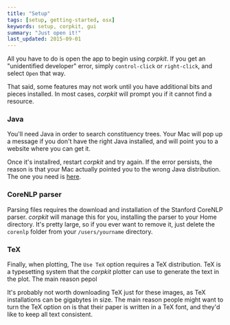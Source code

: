 ```yaml
---
title: "Setup"
tags: [setup, getting-started, osx]
keywords: setup, corpkit, gui
summary: "Just open it!"
last_updated: 2015-09-01
---
```


All you have to do is open the app to begin using *corpkit*. If you get an "unidentified developer" error, simply `control-click` or `right-click`, and select `Open` that way.

That said, some features may not work until you have additional bits and pieces installed. In most cases, *corpkit* will prompt you if it cannot find a resource. 

### Java

You'll need Java in order to search constituency trees. Your Mac will pop up a message if you don't have the right Java installed, and will point you to a website where you can get it.

Once it's installred, restart *corpkit* and try again. If the error persists, the reason is that your Mac actually pointed you to the wrong Java distribution. The one you need is [here](https://support.apple.com/downloads/DL1572/en_US/javaforosx.dmg). 

### CoreNLP parser

Parsing files requires the download and installation of the Stanford CoreNLP parser. *corpkit* will manage this for you, installing the parser to your Home directory. It's pretty large, so if you ever want to remove it, just delete the `corenlp` folder from your `/users/yourname` directory.

### TeX

Finally, when plotting, The `Use TeX` option requires a TeX distribution. TeX is a typesetting system that the *corpkit* plotter can use to generate the text in the plot. The main reason pepol

It's probably not worth downloading TeX just for these images, as TeX installations can be gigabytes in size. The main reason people might want to turn the TeX option on is that their paper is written in a TeX font, and they'd like to keep all text consistent.
